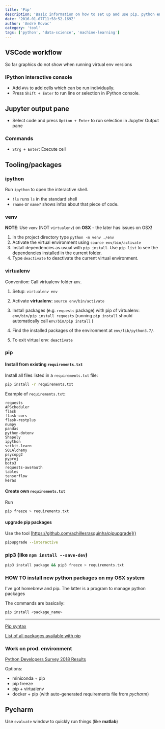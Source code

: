 ```yaml
---
title: 'Pip'
description: 'Basic information on how to set up and use pip, python environments and ipython'
date: '2016-01-07T11:58:52.169Z'
author: 'André Kovac'
category: 'tool'
tags: ['python', 'data-science', 'machine-learning']
---
```


## VSCode workflow

So far graphics do not show when running virtual env versions

### IPython interactive console

* Add `#%%` to add cells which can be run individually.
* Press `Shift + Enter` to run line or selection in iPython console.

## Jupyter output pane

* Select code and press `Option + Enter` to run selection in Jupyter Output pane

### Commands

* `Strg + Enter`: Execute cell


## Tooling/packages

### ipython

Run `ipython` to open the interactive shell.

* `!ls` runs `ls` in the standard shell
* `?name` or `name?` shows infos about that piece of code.


### venv

**NOTE**: Use `venv` (NOT `virtualenv`) on **OSX** - the later has issues on OSX!

1. In the project directory type `python -m venv ./env`
2. Activate the virtual environment using `source env/bin/activate`
3. Install dependencies as usual with `pip install`. Use `pip list` to see the dependencies installed in the current folder.
4. Type `deactivate` to deactivate the current virtual environment.

### virtualenv

Convention: Call virtualenv folder `env`.

1. Setup: `virtualenv env`

2. Activate **virtualenv**: `source env/bin/activate`

3. Install packages (e.g. `requests` package) with pip of virtualenv: `env/bin/pip install requests` (running `pip install` should automatically call `env/bin/pip install` )
4. Find the installed packages of the environment at `env/lib/python3.7/`.

5. To exit virtual env: `deactivate`

### pip

#### Install from existing `requirements.txt`

Install all files listed in a `requirements.txt` file:

```bash
pip install -r requirements.txt
```

Example of `requirements.txt`:

```
requests
APScheduler
flask
flask-cors
flask-restplus
numpy
pandas
python-dotenv
Shapely
ipython
scikit-learn
SQLAlchemy
psycopg2
pyproj
boto3
requests-aws4auth
tables
tensorflow
keras
```

#### Create own `requirements.txt`

Run

```bash
pip freeze > requirements.txt
```

#### upgrade pip packages

Use the tool [https://github.com/achillesrasquinha/pipupgrade]()

```bash
pipupgrade --interactive
```

### pip3 (like `npm install --save-dev`)

```bash
pip3 install package && pip3 freeze > requirements.txt
```

### HOW TO install new python packages on my OSX system

I've got homebrew and pip. The latter is a program to manage python packages

The commands are basically:

```bash
pip install <package_name>
```

---

[Pip syntax](https://pypi.python.org/pypi/pip)

[List of all packages available with pip](https://pypi.python.org/pypi/)

### Work on prod. environment

[Python Developers Survey 2018 Results](https://www.jetbrains.com/research/python-developers-survey-2018/)

Options:

* miniconda + pip
* pip freeze
* pip + virtualenv
* docker + pip (with auto-generated requirements file from *pycharm*)


## Pycharm

Use `evaluate` window to quickly run things (like **matlab**)